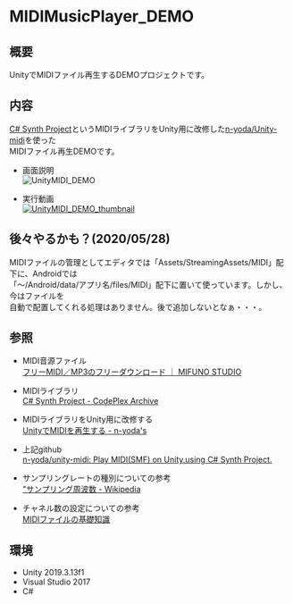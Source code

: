 # MIDIMusicPlayer_DEMO  
  
## 概要  
 UnityでMIDIファイル再生するDEMOプロジェクトです。  
  
## 内容  
 [C# Synth Project](https://archive.codeplex.com/?p=csharpsynthproject)というMIDIライブラリをUnity用に改修した[n-yoda/Unity-midi](https://github.com/n-yoda/unity-midi)を使った  
MIDIファイル再生DEMOです。  
  
- 画面説明  
![UnityMIDI_DEMO](https://user-images.githubusercontent.com/17695962/83123011-6b008900-a10f-11ea-81d5-be1de12cfd09.png)  
  
- 実行動画  
[![UnityMIDI_DEMO_thumbnail](https://user-images.githubusercontent.com/17695962/83125754-e44dab00-a112-11ea-8109-a8b2e7dfdf6d.png)](https://twitter.com/RerykA99/status/1265940146014150656)  
  
## 後々やるかも？(2020/05/28)  
MIDIファイルの管理としてエディタでは「Assets/StreamingAssets/MIDI」配下に、Androidでは  
「～/Android/data/アプリ名/files/MIDI」配下に置いて使っています。しかし、今はファイルを  
自動で配置してくれる処理はありません。後で追加しないとなぁ・・・。  
  
## 参照  
- MIDI音源ファイル  
[フリーMIDI／MP3のフリーダウンロード ｜ MIFUNO STUDIO](http://www.mifunostudio.com/freemidimp3/)  
  
- MIDIライブラリ  
[C# Synth Project - CodePlex Archive](https://archive.codeplex.com/?p=csharpsynthproject)  
  
- MIDIライブラリをUnity用に改修する  
[UnityでMIDIを再生する - n-yoda's](http://ny.hateblo.jp/entry/2016/01/21/230640)  
  
- 上記github  
[n-yoda/unity-midi: Play MIDI(SMF) on Unity,using C# Synth Project.](https://github.com/n-yoda/unity-midi)  
  
- サンプリングレートの種別についての参考  
["サンプリング周波数 - Wikipedia](https://assetstore.unity.com/packages/3d/characters/unity-chan-model-18705)  
  
- チャネル数の設定についての参考  
[MIDIファイルの基礎知識](http://hp.vector.co.jp/authors/VA029289/midi1.html)  

## 環境
- Unity 2019.3.13f1
- Visual Studio 2017
- C#
